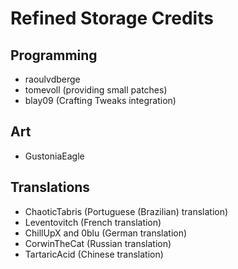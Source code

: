 # Refined Storage Credits

## Programming
- raoulvdberge
- tomevoll (providing small patches)
- blay09 (Crafting Tweaks integration)

## Art
- GustoniaEagle

## Translations
- ChaoticTabris (Portuguese (Brazilian) translation)
- Leventovitch (French translation)
- ChillUpX and 0blu (German translation)
- CorwinTheCat (Russian translation)
- TartaricAcid (Chinese translation)